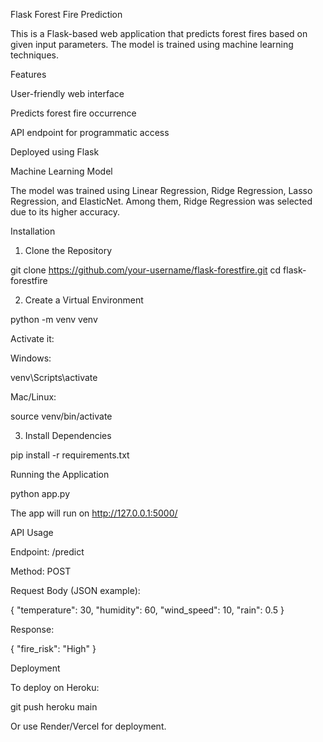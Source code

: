 Flask Forest Fire Prediction

This is a Flask-based web application that predicts forest fires based on given input parameters. The model is trained using machine learning techniques.

Features

User-friendly web interface

Predicts forest fire occurrence

API endpoint for programmatic access

Deployed using Flask

Machine Learning Model

The model was trained using Linear Regression, Ridge Regression, Lasso Regression, and ElasticNet. Among them, Ridge Regression was selected due to its higher accuracy.

Installation

1. Clone the Repository

git clone https://github.com/your-username/flask-forestfire.git
cd flask-forestfire

2. Create a Virtual Environment

python -m venv venv

Activate it:

Windows:

venv\Scripts\activate

Mac/Linux:

source venv/bin/activate

3. Install Dependencies

pip install -r requirements.txt

Running the Application

python app.py

The app will run on http://127.0.0.1:5000/

API Usage

Endpoint: /predict

Method: POST

Request Body (JSON example):

{
  "temperature": 30,
  "humidity": 60,
  "wind_speed": 10,
  "rain": 0.5
}

Response:

{
  "fire_risk": "High"
}

Deployment

To deploy on Heroku:

git push heroku main

Or use Render/Vercel for deployment.
